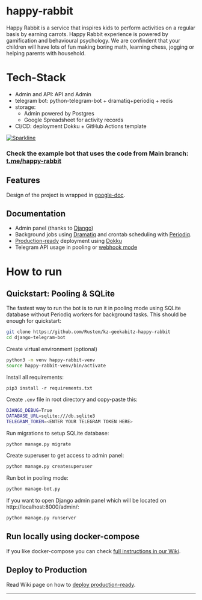 # happy-rabbit
Happy Rabbit is a service that inspires kids to perform activities on a regular basis by earning carrots.
Happy Rabbit experience is powered by gamification and behavioural psychology. We are confindent that your children
will have lots of fun making boring math, learning chess, jogging or helping parents with household.  

# Tech-Stack
* Admin and API: API and Admin
* telegram bot: python-telegram-bot + dramatiq+periodiq + redis 
* storage: 
  * Admin powered by Postgres
  * Google Spreadsheet for activity records 
* CI/CD: deployment Dokku + GitHub Actions template

[![Sparkline](https://stars.medv.io/Rustem/kz-geekabitz-happy-rabbit.svg)](https://stars.medv.io/Rustem/kz-geekabitz-happy-rabbit)


### Check the example bot that uses the code from Main branch: [t.me/happy-rabbit](https://t.me/happy-rabbit)

## Features

Design of the project is wrapped in [google-doc](https://docs.google.com/document/d/1epWaq-Y69iot4fWCFkCu6dX0CYvjH--mz87mK1H7yeU/edit?usp=sharing).

## Documentation

* Admin panel (thanks to [Django](https://docs.djangoproject.com/en/3.1/intro/tutorial01/))
* Background jobs using [Dramatiq](https://dramatiq.io/motivation.html) and crontab scheduling with [Periodiq](https://pypi.org/project/periodiq/). 
* [Production-ready](https://github.com/Rustem/kz-geekabitz-happy-rabbit/wiki/Production-Deployment-using-Dokku) deployment using [Dokku](https://dokku.com)
* Telegram API usage in pooling or [webhook mode](https://core.telegram.org/bots/api#setwebhook)


# How to run

## Quickstart: Pooling & SQLite

The fastest way to run the bot is to run it in pooling mode using SQLite database without Periodiq workers for background tasks. This should be enough for quickstart:

``` bash
git clone https://github.com/Rustem/kz-geekabitz-happy-rabbit
cd django-telegram-bot
```

Create virtual environment (optional)
``` bash
python3 -m venv happy-rabbit-venv
source happy-rabbit-venv/bin/activate
```

Install all requirements:
```
pip3 install -r requirements.txt
```

Create `.env` file in root directory and copy-paste this:
``` bash 
DJANGO_DEBUG=True
DATABASE_URL=sqlite:///db.sqlite3
TELEGRAM_TOKEN=<ENTER YOUR TELEGRAM TOKEN HERE>
```

Run migrations to setup SQLite database:
``` bash
python manage.py migrate
```

Create superuser to get access to admin panel:
``` bash
python manage.py createsuperuser
```

Run bot in pooling mode:
``` bash
python manage-bot.py 
```

If you want to open Django admin panel which will be located on http://localhost:8000/admin/:
``` bash
python manage.py runserver
```

## Run locally using docker-compose

If you like docker-compose you can check [full instructions in our Wiki](TBD).

## Deploy to Production 

Read Wiki page on how to [deploy production-ready](TBD).

----
